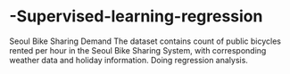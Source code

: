 # -Supervised-learning-regression
Seoul Bike Sharing Demand
The dataset contains count of public bicycles rented per hour in the Seoul Bike Sharing System, with corresponding weather data and holiday information. Doing regression analysis.

